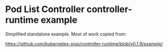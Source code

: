 # Pod List Controller controller-runtime example

Simplified standalone example. Most of work copied from:

https://github.com/kubernetes-sigs/controller-runtime/blob/v0.1.9/example/
